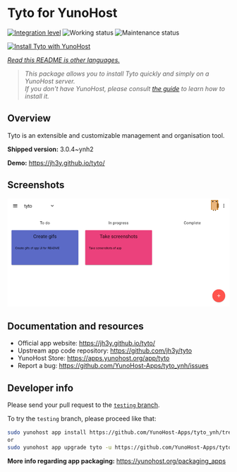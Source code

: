 <!--
N.B.: This README was automatically generated by <https://github.com/YunoHost/apps/tree/master/tools/readme_generator>
It shall NOT be edited by hand.
-->

# Tyto for YunoHost

[![Integration level](https://dash.yunohost.org/integration/tyto.svg)](https://dash.yunohost.org/appci/app/tyto) ![Working status](https://ci-apps.yunohost.org/ci/badges/tyto.status.svg) ![Maintenance status](https://ci-apps.yunohost.org/ci/badges/tyto.maintain.svg)

[![Install Tyto with YunoHost](https://install-app.yunohost.org/install-with-yunohost.svg)](https://install-app.yunohost.org/?app=tyto)

*[Read this README is other languages.](./ALL_README.md)*

> *This package allows you to install Tyto quickly and simply on a YunoHost server.*  
> *If you don't have YunoHost, please consult [the guide](https://yunohost.org/install) to learn how to install it.*

## Overview

Tyto is an extensible and customizable management and organisation tool.

**Shipped version:** 3.0.4~ynh2

**Demo:** <https://jh3y.github.io/tyto/>

## Screenshots

![Screenshot of Tyto](./doc/screenshots/screenshot.png)

## Documentation and resources

- Official app website: <https://jh3y.github.io/tyto/>
- Upstream app code repository: <https://github.com/jh3y/tyto>
- YunoHost Store: <https://apps.yunohost.org/app/tyto>
- Report a bug: <https://github.com/YunoHost-Apps/tyto_ynh/issues>

## Developer info

Please send your pull request to the [`testing` branch](https://github.com/YunoHost-Apps/tyto_ynh/tree/testing).

To try the `testing` branch, please proceed like that:

```bash
sudo yunohost app install https://github.com/YunoHost-Apps/tyto_ynh/tree/testing --debug
or
sudo yunohost app upgrade tyto -u https://github.com/YunoHost-Apps/tyto_ynh/tree/testing --debug
```

**More info regarding app packaging:** <https://yunohost.org/packaging_apps>
